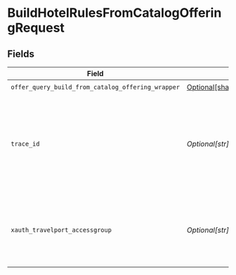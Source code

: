 # BuildHotelRulesFromCatalogOfferingRequest


## Fields

| Field                                                                                                                              | Type                                                                                                                               | Required                                                                                                                           | Description                                                                                                                        |
| ---------------------------------------------------------------------------------------------------------------------------------- | ---------------------------------------------------------------------------------------------------------------------------------- | ---------------------------------------------------------------------------------------------------------------------------------- | ---------------------------------------------------------------------------------------------------------------------------------- |
| `offer_query_build_from_catalog_offering_wrapper`                                                                                  | [Optional[shared.OfferQueryBuildFromCatalogOfferingWrapper]](undefined/models/shared/offerquerybuildfromcatalogofferingwrapper.md) | :heavy_check_mark:                                                                                                                 | N/A                                                                                                                                |
| `trace_id`                                                                                                                         | *Optional[str]*                                                                                                                    | :heavy_minus_sign:                                                                                                                 | Identifier used to correlate API invocations across long-running or multi-call business flows.                                     |
| `xauth_travelport_accessgroup`                                                                                                     | *Optional[str]*                                                                                                                    | :heavy_minus_sign:                                                                                                                 | Identifies the Travelport access group with which the caller is associated                                                         |